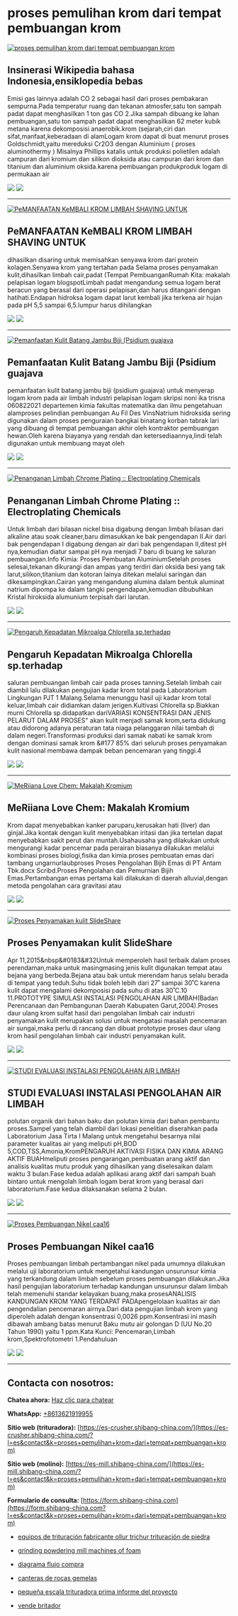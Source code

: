 # proses pemulihan krom dari tempat pembuangan krom

<a href="https://swt.shibang-china.com/?l=es&img&k=proses+pemulihan+krom+dari+tempat+pembuangan+krom" target="_blank">![proses pemulihan krom dari tempat pembuangan krom](http://static.shibang-china.com/all-800x300/984.jpg)</a>

## Insinerasi Wikipedia bahasa Indonesia,ensiklopedia bebas
Emisi gas lainnya adalah CO 2 sebagai hasil dari proses pembakaran sempurna.Pada temperatur ruang dan tekanan atmosfer,satu ton sampah padat dapat menghasilkan 1 ton gas CO 2.Jika sampah dibuang ke lahan pembuangan,satu ton sampah padat dapat menghasilkan 62 meter kubik metana karena dekomposisi anaerobik.krom (sejarah,ciri dan sifat,manfaat,keberadaan di alamLogam krom dapat di buat menurut proses Goldschmidt,yaitu mereduksi Cr2O3 dengan Aluminium ( proses aluminothermy ) Misalnya Phillips katalis untuk produksi polietilen adalah campuran dari kromium dan silikon dioksida atau campuran dari krom dan titanium dan aluminium oksida.karena pembuangan produkproduk logam di permukaan air


<a href="https://whatsapp.shibangsoft.com/WhatsApp.php" target="_blank" title="WhatsApp">![](http://static.shibang-china.com/icon/whatsapp.png)</a> <a href="https://swt.shibang-china.com/?l=es&icon&k=proses+pemulihan+krom+dari+tempat+pembuangan+krom" target="_blank">![](http://static.shibang-china.com/icon/chat-es.png)</a>

---

<a href="https://swt.shibang-china.com/?l=es&img&k=proses+pemulihan+krom+dari+tempat+pembuangan+krom" target="_blank">![PeMANFAATAN KeMBALI KROM LIMBAH SHAVING UNTUK](http://static.shibang-china.com/all-800x300/982.jpg)</a>

## PeMANFAATAN KeMBALI KROM LIMBAH SHAVING UNTUK
dihasilkan disaring untuk memisahkan senyawa krom dari protein kolagen.Senyawa krom yang tertahan pada Selama proses penyamakan kulit,dihasilkan limbah cair,padat (Tempat PembuanganRumah Kita: makalah pelapisan logam blogspotLimbah padat mengandung semua logam berat beracun yang berasal dari operasi pelapisan,dan harus ditangani dengan hatihati.Endapan hidroksa logam dapat larut kembali jika terkena air hujan pada pH 5,5 sampai 6,5.lumpur harus dihilangkan


<a href="https://whatsapp.shibangsoft.com/WhatsApp.php" target="_blank" title="WhatsApp">![](http://static.shibang-china.com/icon/whatsapp.png)</a> <a href="https://swt.shibang-china.com/?l=es&icon&k=proses+pemulihan+krom+dari+tempat+pembuangan+krom" target="_blank">![](http://static.shibang-china.com/icon/chat-es.png)</a>

---

<a href="https://swt.shibang-china.com/?l=es&img&k=proses+pemulihan+krom+dari+tempat+pembuangan+krom" target="_blank">![Pemanfaatan Kulit Batang Jambu Biji (Psidium guajava](http://static.shibang-china.com/all-800x300/301.jpg)</a>

## Pemanfaatan Kulit Batang Jambu Biji (Psidium guajava
pemanfaatan kulit batang jambu biji (psidium guajava) untuk menyerap logam krom pada air limbah industri pelapisan logam skripsi noni ika trisna 060822021 departemen kimia fakultas matematika dan ilmu pengetahuan alamproses pelindian pembuangan Au Fil Des VinsNatrium hidroksida sering digunakan dalam proses penguraian bangkai binatang korban tabrak lari yang dibuang di tempat pembuangan akhir oleh kontraktor pembuangan hewan.Oleh karena biayanya yang rendah dan ketersediaannya,lindi telah digunakan untuk membuang mayat oleh


<a href="https://whatsapp.shibangsoft.com/WhatsApp.php" target="_blank" title="WhatsApp">![](http://static.shibang-china.com/icon/whatsapp.png)</a> <a href="https://swt.shibang-china.com/?l=es&icon&k=proses+pemulihan+krom+dari+tempat+pembuangan+krom" target="_blank">![](http://static.shibang-china.com/icon/chat-es.png)</a>

---

<a href="https://swt.shibang-china.com/?l=es&img&k=proses+pemulihan+krom+dari+tempat+pembuangan+krom" target="_blank">![Penanganan Limbah Chrome Plating :: Electroplating Chemicals](http://static.shibang-china.com/all-800x300/1121.jpg)</a>

## Penanganan Limbah Chrome Plating :: Electroplating Chemicals
Untuk limbah dari bilasan nickel bisa digabung dengan limbah bilasan dari alkaline atau soak cleaner,baru dimasukkan ke bak pengendapan II.Air dari bak pengendapan I digabung dengan air dari bak pengendapan II,ditest pH nya,kemudian diatur sampai pH nya menjadi 7 baru di buang ke saluran pembuangan.Info Kimia: Proses Pembuatan AluminiumSetelah proses selesai,tekanan dikurangi dan ampas yang terdiri dari oksida besi yang tak larut,silikon,titanium dan kotoran lainya ditekan melalui saringan dan dikesampingkan.Cairan yang mengandung alumina dalam bentuk aluminat natrium dipompa ke dalam tangki pengendapan,kemudian dibubuhkan Kristal hiroksida alumunium terpisah dari larutan.


<a href="https://whatsapp.shibangsoft.com/WhatsApp.php" target="_blank" title="WhatsApp">![](http://static.shibang-china.com/icon/whatsapp.png)</a> <a href="https://swt.shibang-china.com/?l=es&icon&k=proses+pemulihan+krom+dari+tempat+pembuangan+krom" target="_blank">![](http://static.shibang-china.com/icon/chat-es.png)</a>

---

<a href="https://swt.shibang-china.com/?l=es&img&k=proses+pemulihan+krom+dari+tempat+pembuangan+krom" target="_blank">![Pengaruh Kepadatan Mikroalga Chlorella sp.terhadap](http://static.shibang-china.com/all-800x300/187.jpg)</a>

## Pengaruh Kepadatan Mikroalga Chlorella sp.terhadap
saluran pembuangan limbah cair pada proses tanning.Setelah limbah cair diambil lalu dilakukan pengujian kadar krom total pada Laboratorium Lingkungan PJT 1 Malang.Selama menunggu hasil uji kadar krom total keluar,limbah cair didiamkan dalam jerigen.Kultivasi Chlorella sp.Biakkan murni Chlorella sp.didapatkan dariVARIASI KONSENTRASI DAN JENIS PELARUT DALAM PROSES" akan kulit menjadi samak krom,serta didukung atau didorong adanya peraturan tata niaga pelanggaran nilai tambah di dalam negeri.Transformasi produksi dari samak nabati ke samak krom dengan dominasi samak krom &#177 85% dari seluruh proses penyamakan kulit nasional membawa dampak beban pencemaran yang tinggi.4


<a href="https://whatsapp.shibangsoft.com/WhatsApp.php" target="_blank" title="WhatsApp">![](http://static.shibang-china.com/icon/whatsapp.png)</a> <a href="https://swt.shibang-china.com/?l=es&icon&k=proses+pemulihan+krom+dari+tempat+pembuangan+krom" target="_blank">![](http://static.shibang-china.com/icon/chat-es.png)</a>

---

<a href="https://swt.shibang-china.com/?l=es&img&k=proses+pemulihan+krom+dari+tempat+pembuangan+krom" target="_blank">![MeRiiana Love Chem: Makalah Kromium](http://static.shibang-china.com/all-800x300/545.jpg)</a>

## MeRiiana Love Chem: Makalah Kromium
Krom dapat menyebabkan kanker paruparu,kerusakan hati (liver) dan ginjal.Jika kontak dengan kulit menyebabkan iritasi dan jika tertelan dapat menyebabkan sakit perut dan muntah.Usahausaha yang dilakukan untuk mengurangi kadar pencemar pada perairan biasanya dilakukan melalui kombinasi proses biologi,fisika dan kimia.proses pembuatan emas dari tambang ungarnurlaubproses Proses Pengolahan Bijih Emas di PT Antam Tbk.docx Scribd.Proses Pengolahan dan Pemurnian Bijih Emas.Pertambangan emas pertama kali dilakukan di daerah alluvial,dengan metoda pengolahan cara gravitasi atau


<a href="https://whatsapp.shibangsoft.com/WhatsApp.php" target="_blank" title="WhatsApp">![](http://static.shibang-china.com/icon/whatsapp.png)</a> <a href="https://swt.shibang-china.com/?l=es&icon&k=proses+pemulihan+krom+dari+tempat+pembuangan+krom" target="_blank">![](http://static.shibang-china.com/icon/chat-es.png)</a>

---

<a href="https://swt.shibang-china.com/?l=es&img&k=proses+pemulihan+krom+dari+tempat+pembuangan+krom" target="_blank">![Proses Penyamakan kulit SlideShare](http://static.shibang-china.com/all-800x300/155.jpg)</a>

## Proses Penyamakan kulit SlideShare
Apr 11,2015&nbsp&#0183&#32Untuk memperoleh hasil terbaik dalam proses perendaman,maka untuk masingmasing jenis kulit digunakan tempat atau bejana yang berbeda.Bejana atau bak untuk merendam harus selalu berada di tempat yang teduh.Suhu tidak boleh lebih dari 27˚ sampai 30˚C karena kulit dapat mengalami dekomposisi pada suhu di atas 30˚C.10 11.PROTOTYPE SIMULASI INSTALASI PENGOLAHAN AIR LIMBAH(Badan Perencanaan dan Pembangunan Daerah Kabupaten Garut,2004).Proses daur ulang krom sulfat hasil dari pengolahan limbah cair industri penyamakan kulit merupakan solusi untuk mengatasi masalah pencemaran air sungai,maka perlu di rancang dan dibuat prototype proses daur ulang krom hasil pengolahan limbah cair industri penyamakan kulit.


<a href="https://whatsapp.shibangsoft.com/WhatsApp.php" target="_blank" title="WhatsApp">![](http://static.shibang-china.com/icon/whatsapp.png)</a> <a href="https://swt.shibang-china.com/?l=es&icon&k=proses+pemulihan+krom+dari+tempat+pembuangan+krom" target="_blank">![](http://static.shibang-china.com/icon/chat-es.png)</a>

---

<a href="https://swt.shibang-china.com/?l=es&img&k=proses+pemulihan+krom+dari+tempat+pembuangan+krom" target="_blank">![STUDI EVALUASI INSTALASI PENGOLAHAN AIR LIMBAH](http://static.shibang-china.com/all-800x300/1263.jpg)</a>

## STUDI EVALUASI INSTALASI PENGOLAHAN AIR LIMBAH
polutan organik dari bahan baku dan polutan kimia dari bahan pembantu proses.Sampel yang telah diambil dari lokasi penelitian diserahkan pada Laboratorium Jasa Tirta I Malang untuk mengetahui besarnya nilai parameter kualitas air yang meliputi pH,BOD 5,COD,TSS,Amonia,KromPENGARUH AKTIVASI FISIKA DAN KIMIA ARANG AKTIF BUAHmeliputi proses pengarangan,pembuatan arang aktif dan analisis kualitas mutu produk yang dihasilkan yang diselesaikan dalam waktu 3 bulan.Fase kedua adalah aplikasi arang aktif dari sampah buah bintaro untuk mengolah limbah logam berat krom yang berasal dari laboratorium.Fase kedua dilaksanakan selama 2 bulan.


<a href="https://whatsapp.shibangsoft.com/WhatsApp.php" target="_blank" title="WhatsApp">![](http://static.shibang-china.com/icon/whatsapp.png)</a> <a href="https://swt.shibang-china.com/?l=es&icon&k=proses+pemulihan+krom+dari+tempat+pembuangan+krom" target="_blank">![](http://static.shibang-china.com/icon/chat-es.png)</a>

---

<a href="https://swt.shibang-china.com/?l=es&img&k=proses+pemulihan+krom+dari+tempat+pembuangan+krom" target="_blank">![Proses Pembuangan Nikel caa16](http://static.shibang-china.com/all-800x300/174.jpg)</a>

## Proses Pembuangan Nikel caa16
Proses pembuangan limbah pertambangan nikel pada umumnya dilakukan melalui uji laboratorium untuk mengetahui kandungan unsurunsur kimia yang terkandung dalam limbah sebelum proses pembuangan dilakukan.Jika hasil pengujian laboratorium terhadap kandungan unsurunsur dalam limbah telah memenuhi standar kelayakan buang,maka prosesANALISIS KANDUNGAN KROM YANG TERDAPAT PADApengelolaan kualitas air dan pengendalian pencemaran airnya.Dari data pengujian limbah krom yang diperoleh adalah dengan konsentrasi 0,0026 ppm.Konsentrasi ini masih dibawah ambang batas menurut Baku mutu air golongan D (UU No.20 Tahun 1990) yaitu 1 ppm.Kata Kunci: Pencemaran,Limbah krom,Spektrofotometri 1.Pendahuluan


<a href="https://whatsapp.shibangsoft.com/WhatsApp.php" target="_blank" title="WhatsApp">![](http://static.shibang-china.com/icon/whatsapp.png)</a> <a href="https://swt.shibang-china.com/?l=es&icon&k=proses+pemulihan+krom+dari+tempat+pembuangan+krom" target="_blank">![](http://static.shibang-china.com/icon/chat-es.png)</a>

---
## Contacta con nosotros:

**Chatea ahora:** [Haz clic para chatear](https://swt.shibang-china.com?l=es&contact&k=proses+pemulihan+krom+dari+tempat+pembuangan+krom)

**WhatsApp:**  [+8613621919955](https://whatsapp.shibangsoft.com/WhatsApp.php)

**Sitio web (trituradora):** [https://es-crusher.shibang-china.com/](https://es-crusher.shibang-china.com/?l=es&contact&k=proses+pemulihan+krom+dari+tempat+pembuangan+krom)

**Sitio web (molino):** [https://es-mill.shibang-china.com/](https://es-mill.shibang-china.com/?l=es&contact&k=proses+pemulihan+krom+dari+tempat+pembuangan+krom)

**Formulario de consulta:** [https://form.shibang-china.com](https://form.shibang-china.com?l=es&contact&k=proses+pemulihan+krom+dari+tempat+pembuangan+krom)

* [equipos de trituración fabricante ollur trichur trituración de piedra](../71/equipos%20de%20trituraci%C3%B3n%20fabricante%20ollur%20trichur%20trituraci%C3%B3n%20de%20piedra.md)

* [grinding powdering mill machines of foam](../66/grinding%20powdering%20mill%20machines%20of%20foam.md)

* [diagrama flujo compra](../78/diagrama%20flujo%20compra.md)

* [canteras de rocas gemelas](../70/canteras%20de%20rocas%20gemelas.md)

* [pequeña escala trituradora prima informe del proyecto](../66/peque%C3%B1a%20escala%20trituradora%20prima%20informe%20del%20proyecto.md)

* [vende britador](../78/vende%20britador.md)